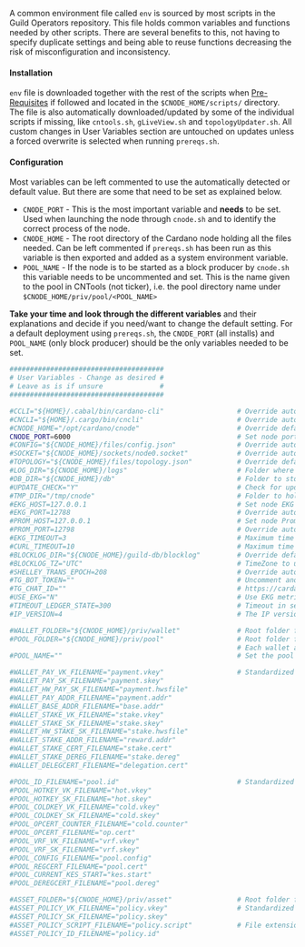 A common environment file called `env` is sourced by most scripts in the Guild Operators repository. This file holds common variables and functions needed by other scripts. There are several benefits to this, not having to specify duplicate settings and being able to reuse functions decreasing the risk of misconfiguration and inconsistency.

#### Installation
`env` file is downloaded together with the rest of the scripts when [Pre-Requisites](../basics.md#pre-requisites) if followed and located in the `$CNODE_HOME/scripts/` directory. The file is also automatically downloaded/updated by some of the individual scripts if missing, like `cntools.sh`, `gLiveView.sh` and `topologyUpdater.sh`. All custom changes in User Variables section are untouched on updates unless a forced overwrite is selected when running `prereqs.sh`.

#### Configuration
Most variables can be left commented to use the automatically detected or default value. But there are some that need to be set as explained below.

* `CNODE_PORT` - This is the most important variable and **needs** to be set. Used when launching the node through `cnode.sh` and to identify the correct process of the node.
* `CNODE_HOME` - The root directory of the Cardano node holding all the files needed. Can be left commented if `prereqs.sh` has been run as this variable is then exported and added as a system environment variable.
* `POOL_NAME` - If the node is to be started as a block producer by `cnode.sh` this variable needs to be uncommented and set. This is the name given to the pool in CNTools (not ticker), i.e. the pool directory name under `$CNODE_HOME/priv/pool/<POOL_NAME>`

**Take your time and look through the different variables** and their explanations and decide if you need/want to change the default setting. For a default deployment using `prereqs.sh`, the `CNODE_PORT` (all installs) and `POOL_NAME` (only block producer) should be the only variables needed to be set.

``` bash
######################################
# User Variables - Change as desired #
# Leave as is if unsure              #
######################################

#CCLI="${HOME}/.cabal/bin/cardano-cli"                  # Override automatic detection of path to cardano-cli executable
#CNCLI="${HOME}/.cargo/bin/cncli"                       # Override automatic detection of path to cncli executable (https://github.com/AndrewWestberg/cncli)
#CNODE_HOME="/opt/cardano/cnode"                        # Override default CNODE_HOME path (defaults to /opt/cardano/cnode)
CNODE_PORT=6000                                         # Set node port
#CONFIG="${CNODE_HOME}/files/config.json"               # Override automatic detection of node config path
#SOCKET="${CNODE_HOME}/sockets/node0.socket"            # Override automatic detection of path to socket
#TOPOLOGY="${CNODE_HOME}/files/topology.json"           # Override default topology.json path
#LOG_DIR="${CNODE_HOME}/logs"                           # Folder where your logs will be sent to (must pre-exist)
#DB_DIR="${CNODE_HOME}/db"                              # Folder to store the cardano-node blockchain db
#UPDATE_CHECK="Y"                                       # Check for updates to scripts, it will still be prompted before proceeding (Y|N).
#TMP_DIR="/tmp/cnode"                                   # Folder to hold temporary files in the various scripts, each script might create additional subfolders
#EKG_HOST=127.0.0.1                                     # Set node EKG host IP
#EKG_PORT=12788                                         # Override automatic detection of node EKG port
#PROM_HOST=127.0.0.1                                    # Set node Prometheus host IP
#PROM_PORT=12798                                        # Override automatic detection of node Prometheus port
#EKG_TIMEOUT=3                                          # Maximum time in seconds that you allow EKG request to take before aborting (node metrics)
#CURL_TIMEOUT=10                                        # Maximum time in seconds that you allow curl file download to take before aborting (GitHub update process)
#BLOCKLOG_DIR="${CNODE_HOME}/guild-db/blocklog"         # Override default directory used to store block data for core node
#BLOCKLOG_TZ="UTC"                                      # TimeZone to use when displaying blocklog - https://en.wikipedia.org/wiki/List_of_tz_database_time_zones
#SHELLEY_TRANS_EPOCH=208                                # Override automatic detection of shelley epoch start, e.g 208 for mainnet
#TG_BOT_TOKEN=""                                        # Uncomment and set to enable telegramSend function. To create your own BOT-token and Chat-Id follow guide at:
#TG_CHAT_ID=""                                          # https://cardano-community.github.io/guild-operators/Scripts/sendalerts
#USE_EKG="N"                                            # Use EKG metrics from the node instead of Promethus. Promethus metrics(default) should yield slightly better performance
#TIMEOUT_LEDGER_STATE=300                               # Timeout in seconds for querying and dumping ledger-state
#IP_VERSION=4                                           # The IP version to use for push and fetch, valid options: 4 | 6 | mix (Default: 4)

#WALLET_FOLDER="${CNODE_HOME}/priv/wallet"              # Root folder for Wallets
#POOL_FOLDER="${CNODE_HOME}/priv/pool"                  # Root folder for Pools
                                                        # Each wallet and pool has a friendly name and subfolder containing all related keys, certificates, ...
#POOL_NAME=""                                           # Set the pool's name to run node as a core node (the name, NOT the ticker, ie folder name)

#WALLET_PAY_VK_FILENAME="payment.vkey"                  # Standardized names for all wallet related files
#WALLET_PAY_SK_FILENAME="payment.skey"
#WALLET_HW_PAY_SK_FILENAME="payment.hwsfile"
#WALLET_PAY_ADDR_FILENAME="payment.addr"
#WALLET_BASE_ADDR_FILENAME="base.addr"
#WALLET_STAKE_VK_FILENAME="stake.vkey"
#WALLET_STAKE_SK_FILENAME="stake.skey"
#WALLET_HW_STAKE_SK_FILENAME="stake.hwsfile"
#WALLET_STAKE_ADDR_FILENAME="reward.addr"
#WALLET_STAKE_CERT_FILENAME="stake.cert"
#WALLET_STAKE_DEREG_FILENAME="stake.dereg"
#WALLET_DELEGCERT_FILENAME="delegation.cert"

#POOL_ID_FILENAME="pool.id"                             # Standardized names for all pool related files
#POOL_HOTKEY_VK_FILENAME="hot.vkey"
#POOL_HOTKEY_SK_FILENAME="hot.skey"
#POOL_COLDKEY_VK_FILENAME="cold.vkey"
#POOL_COLDKEY_SK_FILENAME="cold.skey"
#POOL_OPCERT_COUNTER_FILENAME="cold.counter"
#POOL_OPCERT_FILENAME="op.cert"
#POOL_VRF_VK_FILENAME="vrf.vkey"
#POOL_VRF_SK_FILENAME="vrf.skey"
#POOL_CONFIG_FILENAME="pool.config"
#POOL_REGCERT_FILENAME="pool.cert"
#POOL_CURRENT_KES_START="kes.start"
#POOL_DEREGCERT_FILENAME="pool.dereg"

#ASSET_FOLDER="${CNODE_HOME}/priv/asset"                # Root folder for Multi-Assets containing minted assets and subfolders for Policy IDs
#ASSET_POLICY_VK_FILENAME="policy.vkey"                 # Standardized names for all multi-asset related files
#ASSET_POLICY_SK_FILENAME="policy.skey"
#ASSET_POLICY_SCRIPT_FILENAME="policy.script"           # File extension '.script' mandatory
#ASSET_POLICY_ID_FILENAME="policy.id"
```
